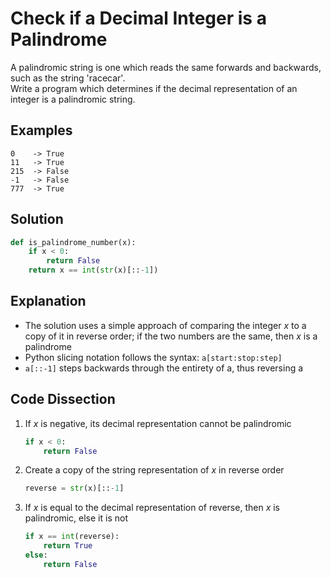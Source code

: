 # Check if a Decimal Integer is a Palindrome
A palindromic string is one which reads the same forwards and backwards, such as the string 'racecar'.  
Write a program which determines if the decimal representation of an integer is a palindromic string.  
  
## Examples
```
0    -> True
11   -> True
215  -> False
-1   -> False
777  -> True
```
  
## Solution
```python
def is_palindrome_number(x):
    if x < 0:
        return False
    return x == int(str(x)[::-1])
```
  
## Explanation
* The solution uses a simple approach of comparing the integer _x_ to a copy of it in reverse order; if the two numbers are the same, then _x_ is a palindrome   
* Python slicing notation follows the syntax: ```a[start:stop:step]```  
* ```a[::-1]``` steps backwards through the entirety of a, thus reversing a  
  
## Code Dissection
1. If _x_ is negative, its decimal representation cannot be palindromic  
    ```python
    if x < 0:
        return False
    ```
2. Create a copy of the string representation of _x_ in reverse order  
    ```python
    reverse = str(x)[::-1]
    ```
3. If _x_ is equal to the decimal representation of reverse, then _x_ is palindromic, else it is not  
    ```python
    if x == int(reverse):
        return True
    else:
        return False
    ```